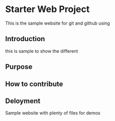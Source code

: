 # Starter Web Project

This is the sample website for git and github using
## Introduction
this is sample to show the different
## Purpose

## How to contribute

## Deloyment
Sample website with plenty of files for demos